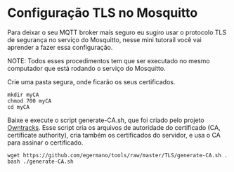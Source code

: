 # Configuração TLS no Mosquitto

Para deixar o seu MQTT broker mais seguro eu sugiro usar o protocolo TLS de segurança no serviço do Mosquitto, nesse mini tutorail você vai aprender a fazer essa configuração.

NOTE: Todos esses procedimentos tem que ser executado no mesmo computador que está rodando o serviço do Mosquitto.

Crie uma pasta segura, onde ficarão os seus certificados.

```
mkdir myCA
chmod 700 myCA
cd myCA
```

Baixe e execute o script generate-CA.sh, que foi criado pelo projeto [Owntracks](https://github.com/owntracks/owntracks/wiki). Esse script cria os arquivos de autoridade do certificado (CA, certificate authority), cria também os certificados do servidor, e usa o CA para assinar o certificado.

```
wget https://github.com/egermano/tools/raw/master/TLS/generate-CA.sh .
bash ./generate-CA.sh
```
